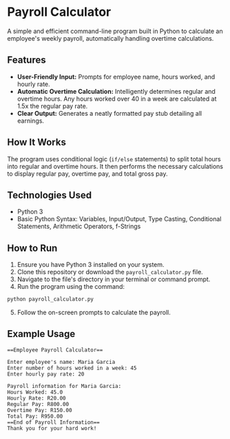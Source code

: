 # Payroll Calculator

A simple and efficient command-line program built in Python to calculate an employee's weekly payroll, automatically handling overtime calculations.

## Features

- **User-Friendly Input:** Prompts for employee name, hours worked, and hourly rate.
- **Automatic Overtime Calculation:** Intelligently determines regular and overtime hours. Any hours worked over 40 in a week are calculated at 1.5x the regular pay rate.
- **Clear Output:** Generates a neatly formatted pay stub detailing all earnings.

## How It Works

The program uses conditional logic (`if/else` statements) to split total hours into regular and overtime hours. It then performs the necessary calculations to display regular pay, overtime pay, and total gross pay.

## Technologies Used

- Python 3
- Basic Python Syntax: Variables, Input/Output, Type Casting, Conditional Statements, Arithmetic Operators, f-Strings

## How to Run

1.  Ensure you have Python 3 installed on your system.
2.  Clone this repository or download the `payroll_calculator.py` file.
3.  Navigate to the file's directory in your terminal or command prompt.
4.  Run the program using the command:

```bash
python payroll_calculator.py
```
5.  Follow the on-screen prompts to calculate the payroll.

## Example Usage

```
==Employee Payroll Calculator==

Enter employee's name: Maria Garcia
Enter number of hours worked in a week: 45
Enter hourly pay rate: 20

Payroll information for Maria Garcia:
Hours Worked: 45.0
Hourly Rate: R20.00
Regular Pay: R800.00
Overtime Pay: R150.00
Total Pay: R950.00
==End of Payroll Information==
Thank you for your hard work!
```
